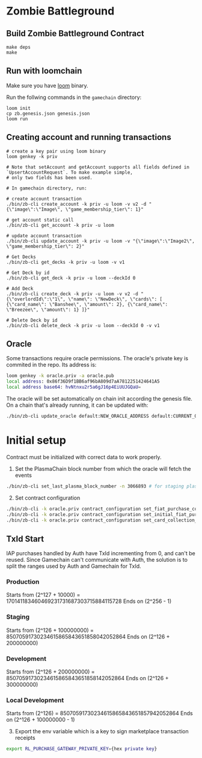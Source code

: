 # Zombie Battleground

## Build Zombie Battleground Contract

```
make deps
make
```

## Run with loomchain

Make sure you have [loom](github.com/loomnetwork/loomchain) binary.

Run the follwing commands in the `gamechain` directory:
```
loom init
cp zb.genesis.json genesis.json
loom run
```


## Creating account and running transactions

```
# create a key pair using loom binary
loom genkey -k priv

# Note that setAccount and getAccount supports all fields defined in `UpsertAccountRequest`. To make example simple,
# only two fields has been used.

# In gamechain directory, run:

# create account transaction
./bin/zb-cli create_account -k priv -u loom -v v2 -d "{\"image\":\"Image\", \"game_membership_tier\": 1}"

# get account static call
./bin/zb-cli get_account -k priv -u loom

# update account transaction
./bin/zb-cli update_account -k priv -u loom -v "{\"image\":\"Image2\", \"game_membership_tier\": 2}"

# Get Decks
./bin/zb-cli get_decks -k priv -u loom -v v1

# Get Deck by id
./bin/zb-cli get_deck -k priv -u loom --deckId 0

# Add Deck
./bin/zb-cli create_deck -k priv -u loom -v v2 -d "{\"overlordId\":\"1\", \"name\": \"NewDeck\", \"cards\": [ {\"card_name\": \"Banshee\", \"amount\": 2}, {\"card_name\": \"Breezee\", \"amount\": 1} ]}"

# Delete Deck by id
./bin/zb-cli delete_deck -k priv -u loom --deckId 0 -v v1
```

## Oracle

Some transactions require oracle permissions. The oracle's private key is commited in the repo. Its address is:

```bash
loom genkey -k oracle.priv -a oracle.pub
local address: 0x86f36D9f1BB6af96bA809d7aA7812251424641A5
local address base64: hvNtnxu2r5a6gJ16p4EiUUJGQaU=
```

The oracle will be set automatically on chain init according the genesis file. On a chain that's already running, it can be updated with:

```bash
./bin/zb-cli update_oracle default:NEW_ORACLE_ADDRESS default:CURRENT_ORACLE_ADDRESS -k oracle.priv
```

# Initial setup

Contract must be initialized with correct data to work properly.

1. Set the PlasmaChain block number from which the oracle will fetch the events
```bash
./bin/zb-cli set_last_plasma_block_number -n 3066893 # for staging plasmachain, update accordingly otherwise
```

2. Set contract configuration
```bash
./bin/zb-cli -k oracle.priv contract_configuration set_fiat_purchase_contract_version -v 3 # update if contract version changes
./bin/zb-cli -k oracle.priv contract_configuration set_initial_fiat_purchase_txid -v 85070591730234615865843651858142052964 # for dev, shift the start accordingly to the last used txid
./bin/zb-cli -k oracle.priv contract_configuration set_card_collection_sync_data_version -v v25 # data version to use for card sync, update accordingly to the current data version
```

## TxId Start

IAP purchases handled by Auth have TxId incrementing from 0, and can't be reused. Since Gamechain can't communicate with Auth, the solution is to split the ranges used by Auth and Gamechain for TxId.

### Production

Starts from (2^127 + 10000) = 170141183460469231731687303715884115728
Ends on (2^256 - 1)

### Staging

Starts from (2^126 + 100000000) = 85070591730234615865843651858042052864
Ends on (2^126 + 200000000)

### Development
Starts from (2^126 + 200000000) = 85070591730234615865843651858142052864
Ends on (2^126 + 300000000)

### Local Development
Starts from (2^126) = 85070591730234615865843651857942052864
Ends on (2^126 + 100000000 - 1)

3. Export the env variable which is a key to sign marketplace transaction receipts
```bash
export RL_PURCHASE_GATEWAY_PRIVATE_KEY={hex private key}
```